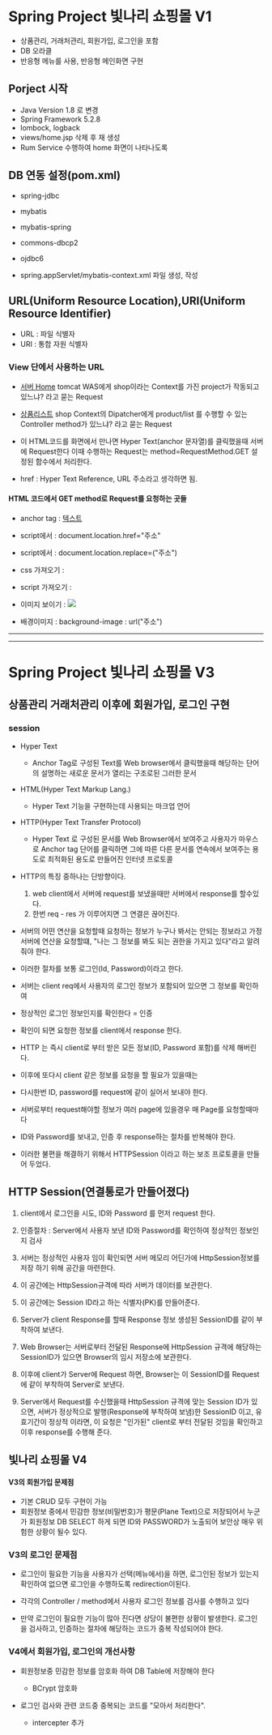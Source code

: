 # Spring Project 빛나리 쇼핑몰 V1
* 상품관리, 거래처관리, 회원가입, 로그인을 포함
* DB 오라클
* 반응형 메뉴를 사용, 반응형 메인화면 구현

## Porject 시작
* Java Version 1.8 로 변경
* Spring Framework 5.2.8
* lombock, logback
* views/home.jsp 삭제 후 재 생성
* Rum Service 수행하여 home 화면이 나타나도록

## DB 연동 설정(pom.xml)
* spring-jdbc
* mybatis
* mybatis-spring
* commons-dbcp2
* ojdbc6

* spring.appServlet/mybatis-context.xml 파일 생성, 작성

## URL(Uniform Resource Location),URI(Uniform Resource Identifier)
* URL : 파일 식별자  
* URI : 통합 자원 식별자


### View 단에서 사용하는 URL
* <a href = "http://localhost:8080/shop/"> 서버 Home</a>
tomcat WAS에게 shop이라는 Context를 가진 project가 작동되고 있느냐? 라고 묻는 Request
* <a href = "http://localhost:8080/shop/product.list">상품리스트</a> 
shop Context의 Dipatcher에게 product/list 를 수행할 수 있는 Controller method가 있느냐?
라고 묻는 Request
* 이 HTML코드를 화면에서 만나면  Hyper Text(anchor 문자열)를 클릭했을때 서버에 Request한다
이때 수행하는 Request는 method=RequestMethod.GET 설정된 함수에서 처리한다.

* href : Hyper Text Reference, URL 주소라고 생각하면 됨.

#### HTML 코드에서 GET method로 Request를 요청하는 곳들
* anchor tag : <a href = "주소"> 텍스트</a>

* script에서 : document.location.href="주소"
* script에서 : document.location.replace=("주소")

* css 가져오기 : <link rel="stylesheet" href="주소">
* script 가져오기 : <script src = "주소"></script>
* 이미지 보이기 : <img src = "주소"/>
* 배경이미지 : background-image : url("주소")

***
***
# Spring Project 빛나리 쇼핑몰 V3

## 상품관리 거래처관리 이후에 회원가입, 로그인 구현

### session
* Hyper Text
	* Anchor Tag로 구성된 Text를 Web browser에서 클릭했을때
	해당하는 단어의 설명하는 새로운 문서가 열리는 구조로된 그러한 문서
	
* HTML(Hyper Text Markup Lang.)	
	* Hyper Text 기능을 구현하는데 사용되는 마크업 언어
	
* HTTP(Hyper Text Transfer Protocol)  
	* Hyper Text 로 구성된 문서를 Web Browser에서 보여주고
	사용자가 마우스로 Anchor tag 단어를 클릭하면 그에 따른 다른 문서를
	연속에서 보여주는 용도로 최적화된 용도로 만들어진 인터넷 프로토콜
	
* HTTP의 특징 중하나는 단방향이다.
	1. web client에서 서버에 request를 보냈을때만 서버에서 response를 할수있다.
	2. 한번 req - res 가 이루어지면 그 연결은 끊어진다.

* 서버의 어떤 연산을 요청할때 요청하는 정보가 누구나 봐서는 안되는 정보라고 가정
서버에 연산을 요청할떄, "나는 그 정보를 봐도 되는 권한을 가지고 있다"라고 알려줘야 한다.
* 이러한 절차를 보통 로그인(Id, Password)이라고 한다.
* 서버는 client req에서 사용자의 로그인 정보가 포함되어 있으면 그 정보를 확인하여
* 정상적인 로그인 정보인지를 확인한다 = 인증
* 확인이 되면 요청한 정보를 client에서 response 한다.
* HTTP 는 즉시 client로 부터 받은 모든 정보(ID, Password 포함)를 삭제 해버린다.
* 이후에 또다시 client 같은 정보를 요청을 할 필요가 있을때는
* 다시한번 ID, password를 request에 같이 실어서 보내야 한다.
* 서버로부터 request해야할 정보가 여러 page에 있을경우 매 Page를 요청할때마다
* ID와 Password를 보내고, 인증 후 response하는 절차를 반복해야 한다.
* 이러한 불편을 해결하기 위해서 HTTPSession 이라고 하는 보조 프로토콜을 만들어 두었다.

## HTTP Session(연결통로가 만들어졌다)
1. client에서 로그인을 시도, ID와 Password 를 먼저 request 한다.

2. 인증절차 : Server에서 사용자 보낸 ID와 Password를 확인하여 정상적인 정보인지 검사
3. 서버는 정상적인 사용자 임이 확인되면 서버 메모리 어딘가에 HttpSession정보를 저장
하기 위해 공간을 마련한다.
4. 이 공간에는 HttpSession규격에 따라 서버가 데이터를 보관한다.
5. 이 공간에는 Session ID라고 하는 식별자(PK)를 만들어준다.
6. Server가 client Response를 할때 Response 정보 생성된 SessionID를 같이 부착하여 보낸다.
7. Web Browser는 서버로부터 전달된 Response에 HttpSession 규격에 해당하는
SessionID가 있으면 Browser의 임시 저장소에 보관한다.
8. 이후에 client가 Server에 Request 하면, Browser는 이 SessionID를 Request에 같이 부착하여
Server로 보낸다.
9. Server에서 Request를 수신했을때 HttpSession 규격에 맞는 Session ID가 있으면,
서버가 정상적으로 발행(Response에 부착하여 보냄)한 SessionID 이고, 유효기간이
정상적 이라면, 이 요청은 "인가된" client로 부터 전달된 것임을 확인하고 이후 
response를 수행해 준다.

## 빛나리 쇼핑몰 V4

#### V3의 회원가입 문제점
* 기본 CRUD 모두 구현이 가능
* 회원정보 중에서 민감한 정보(비밀번호)가 평문(Plane Text)으로 저장되어서
누군가 회원정보 DB SELECT 하게 되면 ID와 PASSWORD가 노출되어 보안상 매우
위험한 상황이 될수 있다.

### V3의 로그인 문제점
* 로그인이 필요한 기능을 사용자가 선택(메뉴에서)을 하면, 로그인된 정보가 있는지
확인하여 없으면 로그인을 수행하도록 redirection이된다.

* 각각의 Controller / method에서 사용자 로그인 정보를 검사를 수행하고 있다
* 만약 로그인이 필요한 기능이 많아 진다면 상당이 불편한 상황이 발생한다.
로그인을 검사하고, 인증하는 절차에 해당하는 코드가 중복 작성되어야 한다.

### V4에서 회원가입, 로그인의 개선사항
* 회원정보중 민감한 정보를 암호화 하여 DB Table에 저장해야 한다
	- BCrypt 암호화
	
* 로그인 검사와 관련 코드중 중복되는 코드를 "모아서 처리한다".
	- intercepter 추가




